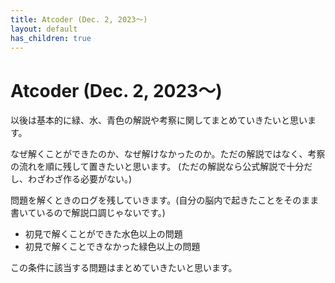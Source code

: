 ```yaml
---
title: Atcoder (Dec. 2, 2023〜)
layout: default
has_children: true
---
```


# Atcoder (Dec. 2, 2023〜)

以後は基本的に緑、水、青色の解説や考察に関してまとめていきたいと思います。

なぜ解くことができたのか、なぜ解けなかったのか。ただの解説ではなく、考察の流れを順に残して置きたいと思います。
(ただの解説なら公式解説で十分だし、わざわざ作る必要がない。)

問題を解くときのログを残していきます。(自分の脳内で起きたことをそのまま書いているので解説口調じゃないです。)

- 初見で解くことができた水色以上の問題
- 初見で解くことできなかった緑色以上の問題

この条件に該当する問題はまとめていきたいと思います。

